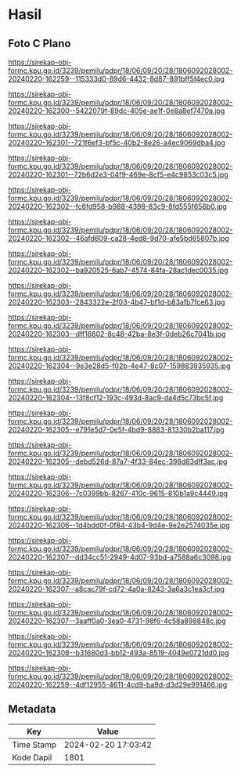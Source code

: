 # Hasil

## Foto C Plano

https://sirekap-obj-formc.kpu.go.id/3239/pemilu/pdpr/18/06/09/20/28/1806092028002-20240220-162259--115333d0-89d6-4432-8d87-891bff5f4ec0.jpg

https://sirekap-obj-formc.kpu.go.id/3239/pemilu/pdpr/18/06/09/20/28/1806092028002-20240220-162300--5422079f-89dc-405e-ae1f-0e8a8ef7470a.jpg

https://sirekap-obj-formc.kpu.go.id/3239/pemilu/pdpr/18/06/09/20/28/1806092028002-20240220-162301--721f6ef3-bf5c-40b2-8e26-a4ec9069dba4.jpg

https://sirekap-obj-formc.kpu.go.id/3239/pemilu/pdpr/18/06/09/20/28/1806092028002-20240220-162301--72b6d2e3-04f9-469e-8cf5-e4c9853c03c5.jpg

https://sirekap-obj-formc.kpu.go.id/3239/pemilu/pdpr/18/06/09/20/28/1806092028002-20240220-162302--fc6fd958-b988-4398-83c9-8fd555f656b0.jpg

https://sirekap-obj-formc.kpu.go.id/3239/pemilu/pdpr/18/06/09/20/28/1806092028002-20240220-162302--46afd609-ca28-4ed8-9d70-afe5bd65807b.jpg

https://sirekap-obj-formc.kpu.go.id/3239/pemilu/pdpr/18/06/09/20/28/1806092028002-20240220-162302--ba920525-6ab7-4574-84fa-28ac1dec0035.jpg

https://sirekap-obj-formc.kpu.go.id/3239/pemilu/pdpr/18/06/09/20/28/1806092028002-20240220-162303--2843322e-2f03-4b47-bf1d-b83afb7fce63.jpg

https://sirekap-obj-formc.kpu.go.id/3239/pemilu/pdpr/18/06/09/20/28/1806092028002-20240220-162303--dff16802-8c48-42ba-8e3f-0deb26c7041b.jpg

https://sirekap-obj-formc.kpu.go.id/3239/pemilu/pdpr/18/06/09/20/28/1806092028002-20240220-162304--9e3e28d5-f02b-4e47-8c07-159883935935.jpg

https://sirekap-obj-formc.kpu.go.id/3239/pemilu/pdpr/18/06/09/20/28/1806092028002-20240220-162304--13f8cf12-193c-493d-8ac9-da4d5c73bc5f.jpg

https://sirekap-obj-formc.kpu.go.id/3239/pemilu/pdpr/18/06/09/20/28/1806092028002-20240220-162305--e791e5d7-0e5f-4bd9-8883-81330b2ba117.jpg

https://sirekap-obj-formc.kpu.go.id/3239/pemilu/pdpr/18/06/09/20/28/1806092028002-20240220-162305--debd526d-87a7-4f33-84ec-398d83dff3ac.jpg

https://sirekap-obj-formc.kpu.go.id/3239/pemilu/pdpr/18/06/09/20/28/1806092028002-20240220-162306--7c0399bb-8267-410c-9615-810b1a9c4449.jpg

https://sirekap-obj-formc.kpu.go.id/3239/pemilu/pdpr/18/06/09/20/28/1806092028002-20240220-162306--1d4bdd0f-0f84-43b4-9d4e-9e2e2574035e.jpg

https://sirekap-obj-formc.kpu.go.id/3239/pemilu/pdpr/18/06/09/20/28/1806092028002-20240220-162307--dd34cc51-2949-4d07-93bd-a7588a6c3098.jpg

https://sirekap-obj-formc.kpu.go.id/3239/pemilu/pdpr/18/06/09/20/28/1806092028002-20240220-162307--a8cac79f-cd72-4a0a-8243-3a6a3c1ea3cf.jpg

https://sirekap-obj-formc.kpu.go.id/3239/pemilu/pdpr/18/06/09/20/28/1806092028002-20240220-162307--3aaff0a0-3ea0-4731-98f6-4c58a898848c.jpg

https://sirekap-obj-formc.kpu.go.id/3239/pemilu/pdpr/18/06/09/20/28/1806092028002-20240220-162308--b31680d3-bb12-493a-8519-4049e0721dd0.jpg

https://sirekap-obj-formc.kpu.go.id/3239/pemilu/pdpr/18/06/09/20/28/1806092028002-20240220-162259--4df12955-4611-4cd9-ba9d-d3d29e991466.jpg


## Metadata

| Key        | Value               |
| ---------- | ------------------- |
| Time Stamp | 2024-02-20 17:03:42 |
| Kode Dapil | 1801                |



